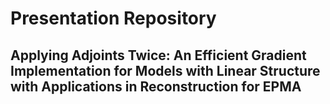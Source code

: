 # Presentation Repository
## Applying Adjoints Twice: An Efficient Gradient Implementation for Models with Linear Structure with Applications in Reconstruction for EPMA